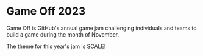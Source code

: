 # Game Off 2023
 Game Off is GitHub's annual game jam challenging individuals and teams to build a game during the month of November.
 
 The theme for this year's jam is SCALE!

